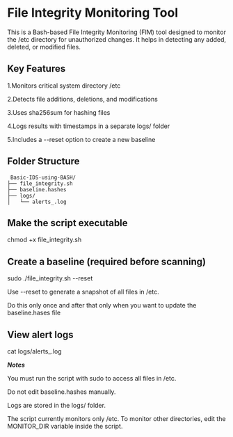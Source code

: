 # File Integrity Monitoring Tool 

This is a Bash-based File Integrity Monitoring (FIM) tool designed to monitor the /etc directory for unauthorized changes. It helps in detecting any added, deleted, or modified files.



## Key Features

1.Monitors critical system directory /etc

2.Detects file additions, deletions, and modifications

3.Uses sha256sum for hashing files

4.Logs results with timestamps in a separate logs/ folder

5.Includes a --reset option to create a new baseline



## Folder Structure
```
 Basic-IDS-using-BASH/
├── file_integrity.sh
├── baseline.hashes
├── logs/
│   └── alerts_.log
```
  

## Make the script executable

chmod +x file_integrity.sh



## Create a baseline (required before scanning)

sudo ./file_integrity.sh --reset

Use --reset to generate a snapshot of all files in /etc.

Do this only once and after that only when you want to update the baseline.hases file



## View alert logs

cat logs/alerts_<timestamp>.log



***Notes***

You must run the script with sudo to access all files in /etc.

Do not edit baseline.hashes manually.

Logs are stored in the logs/ folder.

The script currently monitors only /etc. To monitor other directories, edit the MONITOR_DIR variable inside the script.



